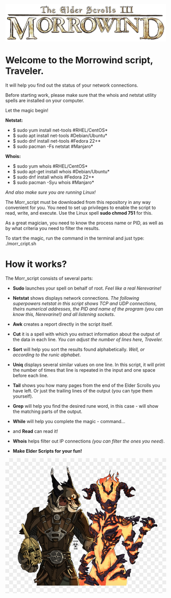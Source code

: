 ![alt text](https://github.com/allozavrr/Screenshots/blob/main/The_Elder_Scrolls_III_-_Morrowind_-_Text_Logo.png "Welcome to Elder Scripts, Traveler!")


# Welcome to the Morrowind script, Traveler. 
It will help you find out the status of your network connections.

Before starting work, please make sure that the whois and netstat utility spells are installed on your computer. 

Let the magic begin!

**Netstat:**
* $ sudo yum install net-tools #RHEL/CentOS*
* $ sudo apt install net-tools #Debian/Ubuntu*
* $ sudo dnf install net-tools #Fedora 22+*
* $ sudo pacman -Fs netstat #Manjaro*

**Whois:**
* $ sudo yum whois #RHEL/CentOS*
* $ sudo apt-get install whois #Debian/Ubuntu*
* $ sudo dnf install whois #Fedora 22+*
* $ sudo pacman -Syu whois #Manjaro*

*And also make sure you are running Linux!*

The Morr_script must be downloaded from this repository in any way convenient for you. You need to set up privileges to enable the script to read, write, and execute. Use the Linux spell **sudo chmod 751** for this.

As a great magician, you need to know the process name or PID, as well as by what criteria you need to filter the results.

To start the magic, run the command in the terminal and just type: ./morr_cript.sh

# How it works?

The Morr_script consists of several parts:

*  **Sudo** launches your spell on behalf of root. *Feel like a real Nerevarine!*

*  **Netstat** shows displays network connections. 
*The following superpowers netstat in this script shows TCP and UDP connections, theirs numerical addresses, the PID and name of the program (you can know this, Nerevarine!) and all listening sockets*.

* **Awk** creates a report directly in the script itself.

* **Cut** it is a spell with which you extract information about the output of the data in each line. *You can adjust the number of lines here, Traveler.*

* **Sort** will help you sort the results found alphabetically. *Well, or according to the runic alphabet*.

* **Uniq** displays several similar values on one line. In this script, it will print the number of times that line is repeated in the input and one space before each line.

* **Tail** shows you how many pages from the end of the Elder Scrolls you have left. Or just the trailing lines of the output (you can type them yourself).

* **Grep** will help you find the desired rune word, in this case - will show the matching parts of the output.

* **While** will help you complete the magic - command...

* and **Read** can read it!

* **Whois** helps filter out IP connections *(you can filter the ones you need)*.

* **Make Elder Scripts for your fun!**





![alt text](https://github.com/allozavrr/Screenshots/blob/main/620-6204264_elder-scrolls-morrowind-elder-scrolls-v-skyrim-elder.png "Morrowind never ending!")
